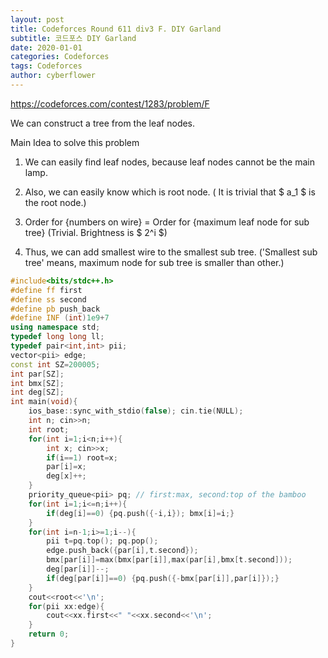 ```yaml
---
layout: post
title: Codeforces Round 611 div3 F. DIY Garland
subtitle: 코드포스 DIY Garland
date: 2020-01-01
categories: Codeforces
tags: Codeforces
author: cyberflower
---
```


<https://codeforces.com/contest/1283/problem/F>

We can construct a tree from the leaf nodes.  

Main Idea to solve this problem
1. We can easily find leaf nodes, because leaf nodes cannot be the main lamp.

2. Also, we can easily know which is root node. ( It is trivial that $ a_1 $ is the root node.)

3. Order for {numbers on wire} = Order for {maximum leaf node for sub tree} (Trivial. Brightness is $ 2^i $)

4. Thus, we can add smallest wire to the smallest sub tree. ('Smallest sub tree' means, maximum node for sub tree is smaller than other.)

```cpp
#include<bits/stdc++.h>
#define ff first
#define ss second
#define pb push_back
#define INF (int)1e9+7
using namespace std;
typedef long long ll;
typedef pair<int,int> pii;
vector<pii> edge;
const int SZ=200005;
int par[SZ];
int bmx[SZ];
int deg[SZ];
int main(void){
    ios_base::sync_with_stdio(false); cin.tie(NULL);
    int n; cin>>n;
    int root;
    for(int i=1;i<n;i++){
        int x; cin>>x;
        if(i==1) root=x;
        par[i]=x;
        deg[x]++;
    }
    priority_queue<pii> pq; // first:max, second:top of the bamboo
    for(int i=1;i<=n;i++){
        if(deg[i]==0) {pq.push({-i,i}); bmx[i]=i;}
    }
    for(int i=n-1;i>=1;i--){
        pii t=pq.top(); pq.pop();
        edge.push_back({par[i],t.second});
        bmx[par[i]]=max(bmx[par[i]],max(par[i],bmx[t.second]));
        deg[par[i]]--;
        if(deg[par[i]]==0) {pq.push({-bmx[par[i]],par[i]});}
    }
    cout<<root<<'\n';
    for(pii xx:edge){
        cout<<xx.first<<" "<<xx.second<<'\n';
    }
    return 0;
}
```
